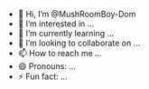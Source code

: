- 👋 Hi, I’m @MushRoomBoy-Dom
- 👀 I’m interested in ...
- 🌱 I’m currently learning ...
- 💞️ I’m looking to collaborate on ...
- 📫 How to reach me ...
- 😄 Pronouns: ...
- ⚡ Fun fact: ...

<!---
MushRoomBoy-Dom/MushRoomBoy-Dom is a ✨ special ✨ repository because its `README.md` (this file) appears on your GitHub profile.
You can click the Preview link to take a look at your changes.
--->
